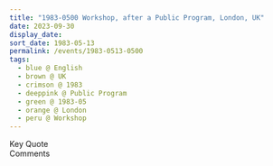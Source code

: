 ```yaml
---
title: "1983-0500 Workshop, after a Public Program, London, UK"
date: 2023-09-30
display_date: 
sort_date: 1983-05-13
permalink: /events/1983-0513-0500
tags:
  - blue @ English
  - brown @ UK
  - crimson @ 1983
  - deeppink @ Public Program
  - green @ 1983-05
  - orange @ London
  - peru @ Workshop
---
```


<wave-list>
  <list-title color="green" width="75">Key Quote</list-title>
  <list-item color="BlanchedAlmond"  width="200"></list-item>
  <list-item color="Lavender"></list-item>
  <list-item color="BlanchedAlmond"></list-item>
</wave-list>

<br>

<wave-list>
  <list-title color="green" width="75">Comments</list-title>
  <list-item color="BlanchedAlmond"  width="200"></list-item>
  <list-item color="Lavender"></list-item>
  <list-item color="BlanchedAlmond"></list-item>
</wave-list>
